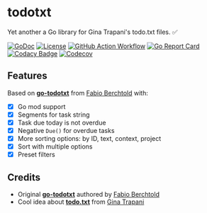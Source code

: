 # todotxt

Yet another a Go library for Gina Trapani's todo.txt files. ✅

[![GoDoc](https://img.shields.io/badge/go.dev-reference-007d9c?logo=go&logoColor=white)](https://pkg.go.dev/github.com/vt128/todotxt)
[![License](https://img.shields.io/github/license/vt128/todotxt)](https://github.com/vt128/todotxt/blob/master/LICENSE)
[![GitHub Action Workflow](https://github.com/vt128/todotxt/workflows/build/badge.svg)](https://github.com/vt128/todotxt/actions?workflow=build)
[![Go Report Card](https://goreportcard.com/badge/github.com/vt128/todotxt)](https://goreportcard.com/report/github.com/vt128/todotxt)
[![Codacy Badge](https://api.codacy.com/project/badge/Grade/8d2b395a310c4d2e92ffa1c0f5010900)](https://app.codacy.com/gh/vt128/todotxt?utm_source=github.com&utm_medium=referral&utm_content=vt128/todotxt&utm_campaign=Badge_Grade)
[![Codecov](https://codecov.io/gh/vt128/todotxt/branch/master/graph/badge.svg)](https://codecov.io/gh/vt128/todotxt)

## Features

Based on [**go-todotxt**](https://github.com/JamesClonk/go-todotxt) from [Fabio Berchtold](https://github.com/JamesClonk) with:

- [x] Go mod support
- [x] Segments for task string
- [x] Task due today is not overdue
- [x] Negative `Due()` for overdue tasks
- [x] More sorting options: by ID, text, context, project
- [x] Sort with multiple options
- [x] Preset filters

## Credits

- Original [**go-todotxt**](https://github.com/JamesClonk/go-todotxt) authored by [Fabio Berchtold](https://github.com/JamesClonk)
- Cool idea about [**todo.txt**](https://github.com/todotxt/todo.txt) from [Gina Trapani](http://todotxt.org/)
